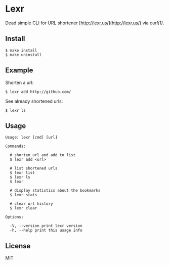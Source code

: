 
# Lexr

  Dead simple CLI for URL shortener [http://lexr.us/](http://lexr.us/) via *curl(1)*.

## Install

    $ make install
    $ make uninstall

## Example

  Shorten a url:

    $ lexr add http://github.com/

  See already shortened urls:

    $ lexr ls

## Usage

```
Usage: lexr [cmd] [url]

Commands:

  # shorten url and add to list
  $ lexr add <url>

  # list shortened urls
  $ lexr list
  $ lexr ls
  $ lexr

  # display statistics about the bookmarks
  $ lexr stats

  # clear url history
  $ lexr clear

Options:

  -V, --version print lexr version
  -h, --help print this usage info
```

## License

  MIT
